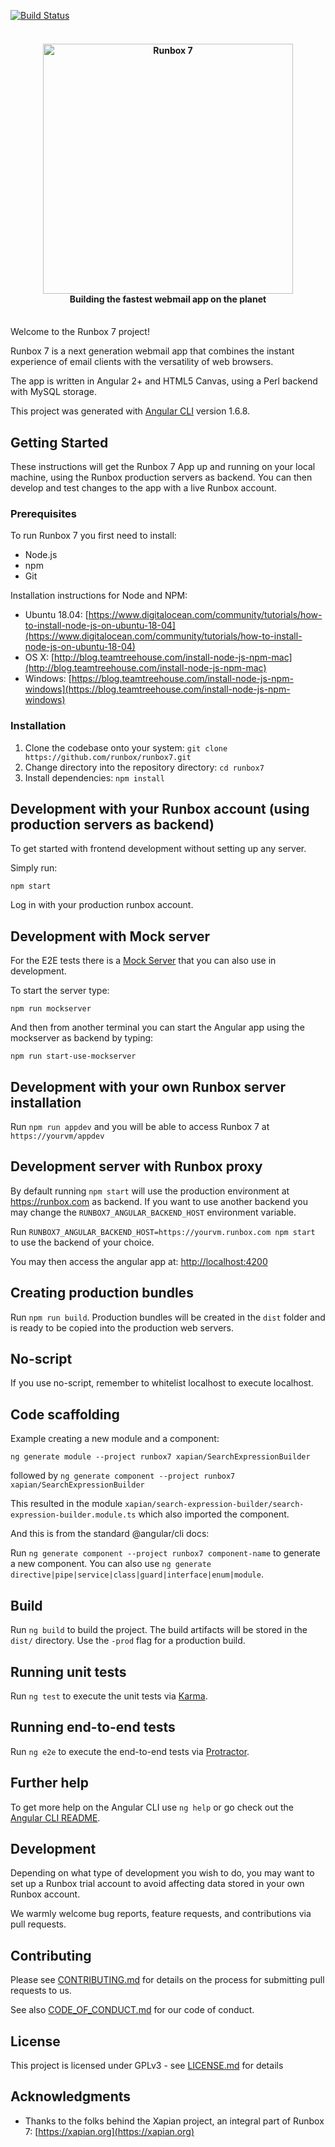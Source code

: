 [![Build Status](https://api.travis-ci.com/runbox/runbox7.svg?branch=master)](https://travis-ci.com/runbox/runbox7)

<h4 align="center">
  <br><img src="src/assets/runbox7_blue_dark.png" alt="Runbox 7" width="400">
  <br>Building the fastest webmail app on the planet<br><br>
</h4>

Welcome to the Runbox 7 project!

Runbox 7 is a next generation webmail app that combines the instant experience of email clients with the versatility of web browsers.

The app is written in Angular 2+ and HTML5 Canvas, using a Perl backend with MySQL storage.

This project was generated with [Angular CLI](https://github.com/angular/angular-cli) version 1.6.8.

## Getting Started

These instructions will get the Runbox 7 App up and running on your local machine, using the Runbox production servers as backend. You can then develop and test changes to the app with a live Runbox account.

### Prerequisites

To run Runbox 7 you first need to install:
* Node.js
* npm
* Git

Installation instructions for Node and NPM:
* Ubuntu 18.04: [https://www.digitalocean.com/community/tutorials/how-to-install-node-js-on-ubuntu-18-04](https://www.digitalocean.com/community/tutorials/how-to-install-node-js-on-ubuntu-18-04)
* OS X: [http://blog.teamtreehouse.com/install-node-js-npm-mac](http://blog.teamtreehouse.com/install-node-js-npm-mac)
* Windows: [https://blog.teamtreehouse.com/install-node-js-npm-windows](https://blog.teamtreehouse.com/install-node-js-npm-windows)
### Installation

1. Clone the codebase onto your system: `git clone https://github.com/runbox/runbox7.git`
1. Change directory into the repository directory: `cd runbox7`
1. Install dependencies: `npm install`


## Development with your Runbox account (using production servers as backend)

To get started with frontend development without setting up any server.

Simply run:

`npm start`

Log in with your production runbox account.

## Development with Mock server

For the E2E tests there is a [Mock Server](e2e/mockserver) that you can also use in development.

To start the server type:

`npm run mockserver`

And then from another terminal you can start the Angular app using the mockserver as backend by typing:

`npm run start-use-mockserver`

## Development with your own Runbox server installation

Run `npm run appdev` and you will be able to access Runbox 7 at `https://yourvm/appdev`

## Development server with Runbox proxy

By default running `npm start` will use the production environment at https://runbox.com as backend. If you want to use another backend you may change the `RUNBOX7_ANGULAR_BACKEND_HOST` environment variable.

Run `RUNBOX7_ANGULAR_BACKEND_HOST=https://yourvm.runbox.com npm start` to use the backend of your choice.
    
You may then access the angular app at: [http://localhost:4200](http://localhost:4200)

## Creating production bundles

Run `npm run build`. Production bundles will be created in the `dist` folder and is ready
to be copied into the production web servers.

## No-script

If you use no-script, remember to whitelist localhost to execute localhost.

## Code scaffolding

Example creating a new module and a component:

`ng generate module --project runbox7 xapian/SearchExpressionBuilder`

followed by
`ng generate component --project runbox7 xapian/SearchExpressionBuilder`

This resulted in the module `xapian/search-expression-builder/search-expression-builder.module.ts` which also imported the component.

And this is from the standard @angular/cli docs:

Run `ng generate component --project runbox7 component-name` to generate a new component. You can also use `ng generate directive|pipe|service|class|guard|interface|enum|module`.

## Build

Run `ng build` to build the project. The build artifacts will be stored in the `dist/` directory. Use the `-prod` flag for a production build.

## Running unit tests

Run `ng test` to execute the unit tests via [Karma](https://karma-runner.github.io).

## Running end-to-end tests

Run `ng e2e` to execute the end-to-end tests via [Protractor](http://www.protractortest.org/).

## Further help

To get more help on the Angular CLI use `ng help` or go check out the [Angular CLI README](https://github.com/angular/angular-cli/blob/master/README.md).

## Development

Depending on what type of development you wish to do, you may want to set up a Runbox trial account to avoid affecting data stored in your own Runbox account.

We warmly welcome bug reports, feature requests, and contributions via pull requests.

## Contributing

Please see [CONTRIBUTING.md](CONTRIBUTING.md) for details on the process for submitting pull requests to us.

See also [CODE_OF_CONDUCT.md](CODE_OF_CONDUCT.md) for our code of conduct.

## License
This project is licensed under GPLv3 - see [LICENSE.md](CODE_OF_CONDUCT.md) for details

## Acknowledgments
   * Thanks to the folks behind the Xapian project, an integral part of Runbox 7: [https://xapian.org](https://xapian.org)
